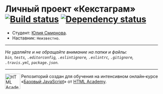 # Личный проект «Кекстаграм» [![Build status][travis-image]][travis-url] [![Dependency status][dependency-image]][dependency-url]

* Студент: [Юлия Смирнова](https://up.htmlacademy.ru/javascript/7/user/136512).
* Наставник: `Неизвестно`.

---

_Не удаляйте и не обращайте внимание на папки и файлы:_<br>
_`bin`, `tests`, `.editorconfig`, `.eslintignore`, `.eslintrc`, `.gitignore`, `.travis.yml`, `package.json`._

---

<a href="https://htmlacademy.ru/intensive/javascript"><img align="left" width="50" height="50" title="HTML Academy" src="https://up.htmlacademy.ru/static/img/intensive/javascript/logo-for-github.svg"></a>

Репозиторий создан для обучения на интенсивном онлайн‑курсе «[Базовый JavaScript](https://htmlacademy.ru/intensive/javascript)» от [HTML Academy](https://htmlacademy.ru).

[travis-image]: https://travis-ci.org/htmlacademy-javascript/136512-kekstagram.svg?branch=master
[travis-url]: https://travis-ci.org/htmlacademy-javascript/136512-kekstagram
[dependency-image]: https://david-dm.org/htmlacademy-javascript/136512-kekstagram.svg?style=flat-square
[dependency-url]: https://david-dm.org/htmlacademy-javascript/136512-kekstagram
